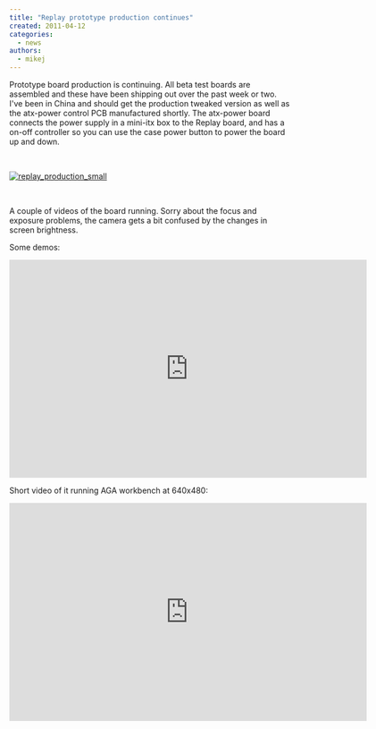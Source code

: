 ```yaml
---
title: "Replay prototype production continues"
created: 2011-04-12
categories: 
  - news
authors: 
  - mikej
---
```


Prototype board production is continuing. All beta test boards are assembled and these have been shipping out over the past week or two. I've been in China and should get the production tweaked version as well as the atx-power control PCB manufactured shortly. The atx-power board connects the power supply in a mini-itx box to the Replay board, and has a on-off controller so you can use the case power button to power the board up and down.

 

[![replay_production_small](@assets/images/replay_production_small.jpg)](http://fpgaarcade.com/wp4/wp-content/uploads/2015/06/replay_production_small.jpg)

 

A couple of videos of the board running. Sorry about the focus and exposure problems, the camera gets a bit confused by the changes in screen brightness.

Some demos:

<iframe title="YouTube video player" src="http://www.youtube.com/embed/AKmdGUK9XcI" width="640" height="390" frameborder="0" allowfullscreen="allowfullscreen"></iframe>

Short video of it running AGA workbench at 640x480:

<iframe title="YouTube video player" src="http://www.youtube.com/embed/CBIAncdZdf8" width="640" height="390" frameborder="0" allowfullscreen="allowfullscreen"></iframe>
